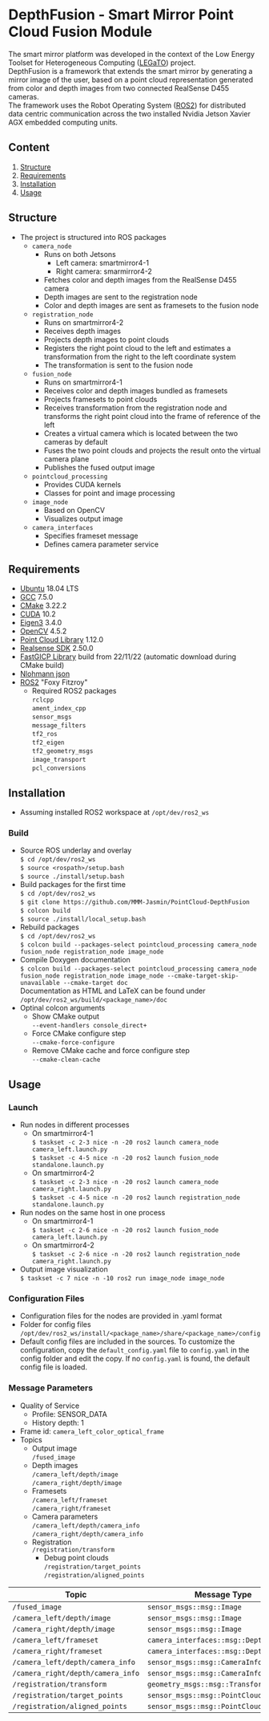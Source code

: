 # DepthFusion - Smart Mirror Point Cloud Fusion Module
The smart mirror platform was developed in the context of the Low Energy Toolset for Heterogeneous Computing ([LEGaTO](https://github.com/LEGaTO-SmartMirror)) project.  
DepthFusion is a framework that extends the smart mirror by generating a mirror image of the user, based on a point cloud representation generated from color and depth images from two connected RealSense D455 cameras.  
The framework uses the Robot Operating System ([ROS2](https://docs.ros.org/en/foxy/index.html)) for distributed data centric communication across the two installed Nvidia Jetson Xavier AGX embedded computing units.

## Content
1. [Structure](#structure)
2. [Requirements](#requirements)
3. [Installation](#installation)
4. [Usage](#usage)

## Structure
- The project is structured into ROS packages
	- `camera_node`  
		- Runs on both Jetsons  
			- Left camera: smartmirror4-1  
			- Right camera: smarmirror4-2  
		- Fetches color and depth images from the RealSense D455 camera  
		- Depth images are sent to the registration node  
		- Color and depth images are sent as framesets to the fusion node  
	- `registration_node`  
		- Runs on smartmirror4-2
		- Receives depth images
		- Projects depth images to point clouds
		- Registers the right point cloud to the left and estimates a transformation from the right to the left coordinate system
		- The transformation is sent to the fusion node
	- `fusion_node`  
		- Runs on smartmirror4-1
		- Receives color and depth images bundled as framesets
		- Projects framesets to point clouds
		- Receives transformation from the registration node and transforms the right point cloud into the frame of reference of the left
		- Creates a virtual camera which is located between the two cameras by default
		- Fuses the two point clouds and projects the result onto the virtual camera plane
		- Publishes the fused output image
	- `pointcloud_processing`  
		- Provides CUDA kernels
		- Classes for point and image processing
	- `image_node`  
		- Based on OpenCV
		- Visualizes output image
	- `camera_interfaces`  
		- Specifies frameset message
		- Defines camera parameter service

## Requirements
- [Ubuntu](https://ubuntu.com) 18.04 LTS
- [GCC](https://gcc.gnu.org) 7.5.0
- [CMake](https://cmake.org) 3.22.2
- [CUDA](https://developer.nvidia.com/cuda-toolkit) 10.2
- [Eigen3](https://eigen.tuxfamily.org) 3.4.0
- [OpenCV](https://opencv.org) 4.5.2
- [Point Cloud Library](https://github.com/PointCloudLibrary/pcl.git) 1.12.0
- [Realsense SDK](https://github.com/IntelRealSense/librealsense.git) 2.50.0
- [FastGICP Library](https://github.com/SMRT-AIST/fast_gicp.git) build from 22/11/22 (automatic download during CMake build)
- [Nlohmann json](https://github.com/nlohmann/json.git) 
- [ROS2](https://docs.ros.org/en/foxy/Installation.html) "Foxy Fitzroy"
	- Required ROS2 packages  
		`rclcpp`  
		`ament_index_cpp`  
		`sensor_msgs`  
		`message_filters`  
		`tf2_ros`  
		`tf2_eigen`  
		`tf2_geometry_msgs`  
		`image_transport`  
		`pcl_conversions`  


## Installation
- Assuming installed ROS2 workspace at `/opt/dev/ros2_ws`  

### Build
- Source ROS underlay and overlay  
`$ cd /opt/dev/ros2_ws`  
`$ source <rospath>/setup.bash`  
`$ source ./install/setup.bash`  
- Build packages for the first time  
`$ cd /opt/dev/ros2_ws`  
`$ git clone https://github.com/MMM-Jasmin/PointCloud-DepthFusion`  
`$ colcon build`  
`$ source ./install/local_setup.bash`  
- Rebuild packages  
`$ cd /opt/dev/ros2_ws`  
`$ colcon build --packages-select pointcloud_processing camera_node fusion_node registration_node image_node`  
- Compile Doxygen documentation  
`$ colcon build --packages-select pointcloud_processing camera_node fusion_node registration_node image_node --cmake-target-skip-unavailable --cmake-target doc`  
Documentation as HTML and LaTeX can be found under  
`/opt/dev/ros2_ws/build/<package_name>/doc`  
- Optinal colcon arguments  
	- Show CMake output  
	`--event-handlers console_direct+`  
	- Force CMake configure step  
	`--cmake-force-configure`  
	- Remove CMake cache and force configure step  
	`--cmake-clean-cache`

## Usage

### Launch
- Run nodes in different processes  
	- On smartmirror4-1  
	`$ taskset -c 2-3 nice -n -20 ros2 launch camera_node camera_left.launch.py`  
	`$ taskset -c 4-5 nice -n -20 ros2 launch fusion_node standalone.launch.py`  
	- On smartmirror4-2  
	`$ taskset -c 2-3 nice -n -20 ros2 launch camera_node camera_right.launch.py`  
	`$ taskset -c 4-5 nice -n -20 ros2 launch registration_node standalone.launch.py`  
- Run nodes on the same host in one process  
	- On smartmirror4-1  
	`$ taskset -c 2-6 nice -n -20 ros2 launch fusion_node camera_left.launch.py`  
	- On smartmirror4-2  
	`$ taskset -c 2-6 nice -n -20 ros2 launch registration_node camera_right.launch.py`  
- Output image visualization  
`$ taskset -c 7 nice -n -10 ros2 run image_node image_node`  


### Configuration Files
- Configuration files for the nodes are provided in .yaml format  
- Folder for config files  
`/opt/dev/ros2_ws/install/<package_name>/share/<package_name>/config`  
- Default config files are included in the sources. To customize the configuration, copy the `default_config.yaml` file to `config.yaml` in the config folder and edit the copy. If no `config.yaml` is found, the default config file is loaded.  

### Message Parameters
- Quality of Service  
	- Profile: SENSOR_DATA  
	- History depth: 1
- Frame id: `camera_left_color_optical_frame`  
- Topics
	- Output image  
	`/fused_image`  
	- Depth images  
	`/camera_left/depth/image`  
	`/camera_right/depth/image`  
	- Framesets  
	`/camera_left/frameset`  
	`/camera_right/frameset`  
	- Camera parameters  
	`/camera_left/depth/camera_info`  
	`/camera_right/depth/camera_info`  
	- Registration  
	`/registration/transform`  
		- Debug point clouds  
		`/registration/target_points`  
		`/registration/aligned_points`  
	
| Topic | Message Type |  
| ----------- | ----------- |  
| `/fused_image` | `sensor_msgs::msg::Image` |  
| `/camera_left/depth/image` | `sensor_msgs::msg::Image` |  
| `/camera_right/depth/image` | `sensor_msgs::msg::Image` |  
| `/camera_left/frameset` | `camera_interfaces::msg::DepthFrameset` |  
| `/camera_right/frameset` | `camera_interfaces::msg::DepthFrameset` |  
| `/camera_left/depth/camera_info` | `sensor_msgs::msg::CameraInfo` |  
| `/camera_right/depth/camera_info` | `sensor_msgs::msg::CameraInfo` |  
| `/registration/transform` | `geometry_msgs::msg::TransformStamped` |  
| `/registration/target_points` | `sensor_msgs::msg::PointCloud2` |  
| `/registration/aligned_points` | `sensor_msgs::msg::PointCloud2` |  

